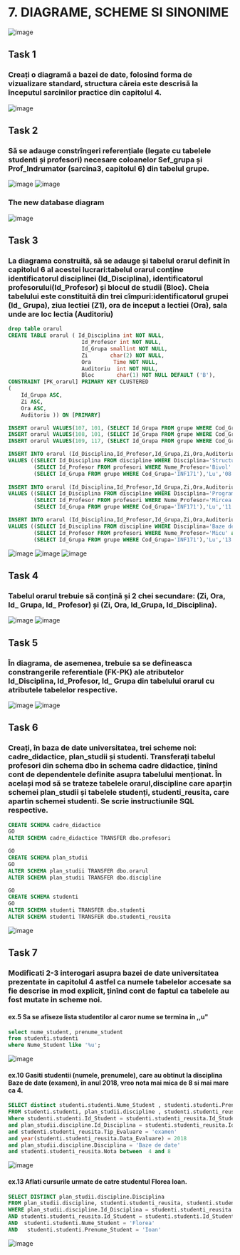 # 7. DIAGRAME, SCHEME SI SINONIME

![image](https://user-images.githubusercontent.com/34598802/49800779-187fb100-fd51-11e8-864f-aaffd40ebe7e.png)

## Task 1

### Creați o diagramă a bazei de date, folosind forma de vizualizare standard, structura căreia este descrisă la începutul sarcinilor practice din capitolul 4. 
![image](https://user-images.githubusercontent.com/34598802/49801060-cdb26900-fd51-11e8-88d4-24ab8f134143.png)

## Task 2

### Să se adauge constrîngeri referențiale (legate cu tabelele studenti și profesori) necesare coloanelor Sef_grupa și Prof_Indrumator (sarcina3, capitolul 6) din tabelul grupe.
![image](https://user-images.githubusercontent.com/34598802/49801368-a7d99400-fd52-11e8-9ef0-9e49c3a97386.png)
![image](https://user-images.githubusercontent.com/34598802/49801405-c049ae80-fd52-11e8-968d-ff01d858cc2d.png)
### The new database diagram 
![image](https://user-images.githubusercontent.com/34598802/49801483-fa1ab500-fd52-11e8-917f-513c9c001642.png)
## Task 3

### La diagrama construită, să se adauge și tabelul orarul definit în capitolul 6 al acestei lucrari:tabelul orarul conține identificatorul disciplinei (ld_Disciplina), identificatorul profesorului(Id_Profesor) și blocul de studii (Bloc). Cheia tabelului este constituită din trei cîmpuri:identificatorul grupei (Id_ Grupa), ziua lectiei (Z1), ora de inceput a lectiei (Ora), sala unde are loc lectia (Auditoriu)
```SQL
drop table orarul
CREATE TABLE orarul ( Id_Disciplina int NOT NULL,
                       Id_Profesor int NOT NULL, 
					   Id_Grupa smallint NOT NULL,
					   Zi       char(2) NOT NULL,
					   Ora       Time NOT NULL,
					   Auditoriu  int NOT NULL,
					   Bloc       char(1) NOT NULL DEFAULT ('B'),
CONSTRAINT [PK_orarul] PRIMARY KEY CLUSTERED 
(
	Id_Grupa ASC,
	Zi ASC,
	Ora ASC,
	Auditoriu )) ON [PRIMARY]

INSERT orarul VALUES(107, 101, (SELECT Id_Grupa FROM grupe WHERE Cod_Grupa='CIB171'), 'Lu', '08:00', 202,DEFAULT)
INSERT orarul VALUES(108, 101, (SELECT Id_Grupa FROM grupe WHERE Cod_Grupa='CIB171'), 'Lu', '11:30', 501,DEFAULT)
INSERT orarul VALUES(109, 117, (SELECT Id_Grupa FROM grupe WHERE Cod_Grupa='CIB171'), 'Lu', '13:00', 501,DEFAULT)   

INSERT INTO orarul (Id_Disciplina,Id_Profesor,Id_Grupa,Zi,Ora,Auditoriu,Bloc) 
VALUES ((SELECT Id_Disciplina FROM discipline WHERE Disciplina='Structuri de date si algoritmi'),
        (SELECT Id_Profesor FROM profesori WHERE Nume_Profesor='Bivol' and Prenume_Profesor='Ion' ),
        (SELECT Id_Grupa FROM grupe WHERE Cod_Grupa='INF171'),'Lu','08:00',115,DEFAULT)
    
INSERT INTO orarul (Id_Disciplina,Id_Profesor,Id_Grupa,Zi,Ora,Auditoriu,Bloc) 
VALUES ((SELECT Id_Disciplina FROM discipline WHERE Disciplina='Programe aplicative'),
        (SELECT Id_Profesor FROM profesori WHERE Nume_Profesor='Mircea' and Prenume_Profesor='Sorin' ),
        (SELECT Id_Grupa FROM grupe WHERE Cod_Grupa='INF171'),'Lu','11:30',113,DEFAULT)

INSERT INTO orarul (Id_Disciplina,Id_Profesor,Id_Grupa,Zi,Ora,Auditoriu,Bloc) 
VALUES ((SELECT Id_Disciplina FROM discipline WHERE Disciplina='Baze de date'),
        (SELECT Id_Profesor FROM profesori WHERE Nume_Profesor='Micu' and Prenume_Profesor='Elena' ),
        (SELECT Id_Grupa FROM grupe WHERE Cod_Grupa='INF171'),'Lu','13:00',118,DEFAULT)
```
![image](https://user-images.githubusercontent.com/34598802/49802089-9c876800-fd54-11e8-93d3-957aa4e38a0e.png)
![image](https://user-images.githubusercontent.com/34598802/49802324-436c0400-fd55-11e8-8443-836d7fec5f2a.png)
![image](https://user-images.githubusercontent.com/34598802/49802366-5e3e7880-fd55-11e8-9184-2f23fdefee65.png)
## Task 4

### Tabelul orarul trebuie să conțină și 2 chei secundare: (Zi, Ora, Id_ Grupa, Id_ Profesor) și (Zi, Ora, ld_Grupa, ld_Disciplina).
![image](https://user-images.githubusercontent.com/34598802/49852298-6695c280-fdec-11e8-98ad-decff60e0582.png)
![image](https://user-images.githubusercontent.com/34598802/49852326-7c0aec80-fdec-11e8-9bb8-7f1e58b5109c.png)
## Task 5

### În diagrama, de asemenea, trebuie sa se defineasca constrangerile referentiale (FK-PK) ale atributelor ld_Disciplina, ld_Profesor, Id_ Grupa din tabelului orarul cu atributele tabelelor respective.
![image](https://user-images.githubusercontent.com/34598802/49852407-a8bf0400-fdec-11e8-9838-6b88c7effb2f.png)
![image](https://user-images.githubusercontent.com/34598802/49852450-cb511d00-fdec-11e8-854d-73045a4d1b6d.png)
## Task 6

### Creați, în baza de date universitatea, trei scheme noi: cadre_didactice, plan_studii și studenti. Transferați tabelul profesori din schema dbo in schema cadre didactice, ținînd cont de dependentele definite asupra tabelului menționat. În același mod să se trateze tabelele orarul,discipline care aparțin schemei plan_studii și tabelele studenți, studenti_reusita, care apartin schemei studenti. Se scrie instructiunile SQL respective.
```SQL
CREATE SCHEMA cadre_didactice
GO
ALTER SCHEMA cadre_didactice TRANSFER dbo.profesori

GO
CREATE SCHEMA plan_studii
GO
ALTER SCHEMA plan_studii TRANSFER dbo.orarul
ALTER SCHEMA plan_studii TRANSFER dbo.discipline

GO
CREATE SCHEMA studenti
GO
ALTER SCHEMA studenti TRANSFER dbo.studenti
ALTER SCHEMA studenti TRANSFER dbo.studenti_reusita
```
![image](https://user-images.githubusercontent.com/34598802/49852555-25ea7900-fded-11e8-9679-a9b201e42e26.png)
## Task 7

### Modificati 2-3 interogari asupra bazei de date universitatea prezentate in capitolul 4 astfel ca numele tabelelor accesate sa fie descrise in mod explicit, ținînd cont de faptul ca tabelele au fost mutate in scheme noi.

#### ex.5 Sa se afiseze lista studentilor al caror nume se termina in ,,u" 
```SQL
select nume_student, prenume_student
from studenti.studenti
where Nume_Student like '%u';
```
![image](https://user-images.githubusercontent.com/34598802/49854138-f4c07780-fdf1-11e8-9f50-636518a42b02.png)
#### ex.10 Gasiti studentii (numele, prenumele), care au obtinut la disciplina Baze de date (examen), în anul 2018, vreo nota mai mica de 8 si mai mare ca 4.
```SQL
SELECT distinct studenti.studenti.Nume_Student , studenti.studenti.Prenume_Student 
FROM studenti.studenti, plan_studii.discipline , studenti.studenti_reusita
Where studenti.studenti.Id_Student = studenti.studenti_reusita.Id_Student
and plan_studii.discipline.Id_Disciplina = studenti.studenti_reusita.Id_Disciplina
and studenti.studenti_reusita.Tip_Evaluare = 'examen' 
and year(studenti.studenti_reusita.Data_Evaluare) = 2018 
and plan_studii.discipline.Disciplina = 'Baze de date'
and studenti.studenti_reusita.Nota between  4 and 8
```
![image](https://user-images.githubusercontent.com/34598802/49852901-1caddc00-fdee-11e8-8878-308563a76730.png)

#### ex.13 Aflati cursurile urmate de catre studentul Florea loan.
```SQL
SELECT DISTINCT plan_studii.discipline.Disciplina 
FROM plan_studii.discipline, studenti.studenti_reusita, studenti.studenti
WHERE plan_studii.discipline.Id_Disciplina = studenti.studenti_reusita.Id_Disciplina
AND studenti.studenti_reusita.Id_Student = studenti.studenti.Id_Student
AND  studenti.studenti.Nume_Student = 'Florea' 
AND   studenti.studenti.Prenume_Student = 'Ioan'
```
![image](https://user-images.githubusercontent.com/34598802/49854457-deff8200-fdf2-11e8-889d-d83319e886f5.png)









